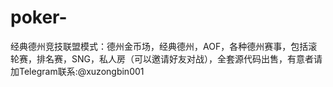 # poker-
经典德州竞技联盟模式：德州金币场，经典德州，AOF，各种德州赛事，包括滚轮赛，排名赛，SNG，私人房（可以邀请好友对战），全套源代码出售，有意者请加Telegram联系:@xuzongbin001 
